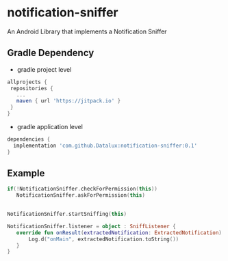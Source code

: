 # notification-sniffer
An Android Library that implements a Notification Sniffer

## Gradle Dependency
- gradle project level
 ```gradle 
allprojects {
  repositories {
    ...
    maven { url 'https://jitpack.io' }
  }
}
```
- gradle application level
```gradle 
dependencies {
  implementation 'com.github.Datalux:notification-sniffer:0.1'
}
 ```
 
 
## Example

 ```kotlin
if(!NotificationSniffer.checkForPermission(this))
    NotificationSniffer.askForPermission(this)
    

NotificationSniffer.startSniffing(this)

NotificationSniffer.listener = object : SniffListener {
    override fun onResult(extractedNotification: ExtractedNotification) {
        Log.d("onMain", extractedNotification.toString())
    }
}
```

